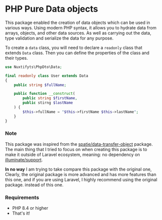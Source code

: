 # PHP Pure Data objects

[//]: # ([![Latest Version on Packagist]&#40;https://img.shields.io/packagist/v/spatie/data-transfer-object.svg?style=flat-square&#41;]&#40;https://packagist.org/packages/spatie/data-transfer-object&#41;)

[//]: # (![GitHub Tests Action Status]&#40;https://img.shields.io/github/workflow/status/spatie/data-transfer-object/run-tests?label=tests&#41;)

This package enabled the creation of data objects which can be used in various ways. 
Using modern PHP syntax, it allows you to hydrate data from arrays, objects, and other data sources.
As well as carrying out the data, type validation and serialize the data for any purpose.

To create a `data` class, you will need to declare a `readonly` class that extends `Data` class.
Then you can define the properties of the class and their types.

```php
use Nuxtifyts\PhpDto\Data;

final readonly class User extends Data
{
    public string $fullName;

    public function __construct(
        public string $firstName,
        public stirng $lastName
    ) {
        $this->fullName = "$this->firstName $this->lastName";
    }
}
```

### Note

This package was inspired from the [spatie/data-transfer-object](https://github.com/spatie/laravel-data) package.
The main thing that I tried to focus on when creating this package is to make it outside of Laravel ecosystem, 
meaning: no dependency on [illuminate/support](https://github.com/illuminate/support).

**In no way** I am trying to take compare this package with the original one,
Clearly, the original package is more advanced and has more features than this one,
and if you are using Laravel, I highly recommend using the original package. instead of this one.

### Requirements

- PHP 8.4 or higher
- That's it!


